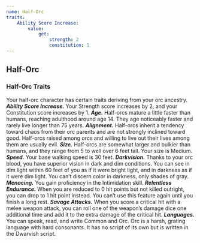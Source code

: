 ```yaml
---
name: Half-Orc
traits:
    Ability Score Increase:
        value:
            get:
                strength: 2
                constitution: 1
---
```


## Half-Orc

### Half-Orc Traits

Your half-orc character has certain traits deriving from your orc ancestry.
_**Ability Score Increase.**_ Your Strength score increases by 2, and your Constitution score increases by 1.
_**Age.**_ Half-orcs mature a little faster than humans, reaching adulthood around age 14. They age noticeably faster and rarely live longer than 75 years.
_**Alignment.**_ Half-orcs inherit a tendency toward chaos from their orc parents and are not strongly inclined toward good. Half-orcs raised among orcs and willing to live out their lives among them are usually evil.
_**Size.**_ Half-orcs are somewhat larger and bulkier than humans, and they range from 5 to well over 6 feet tall. Your size is Medium.
_**Speed.**_ Your base walking speed is 30 feet.
_**Darkvision.**_ Thanks to your orc blood, you have superior vision in dark and dim conditions. You can see in dim light within 60 feet of you as if it were bright light, and in darkness as if it were dim light. You can’t discern color in darkness, only shades of gray.
_**Menacing.**_ You gain proficiency in the Intimidation skill.
_**Relentless Endurance.**_ When you are reduced to 0 hit points but not killed outright, you can drop to 1 hit point instead. You can’t use this feature again until you finish a long rest.
_**Savage Attacks.**_ When you score a critical hit with a melee weapon attack, you can roll one of the weapon’s damage dice one additional time and add it to the extra damage of the critical hit.
_**Languages.**_ You can speak, read, and write Common and Orc. Orc is a harsh, grating language with hard consonants. It has no script of its own but is written in the Dwarvish script.

